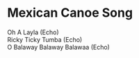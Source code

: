 # Mexican Canoe Song
Oh A Layla (Echo)   
Ricky Ticky Tumba (Echo)   
O Balaway Balaway Balawaa (Echo)   

